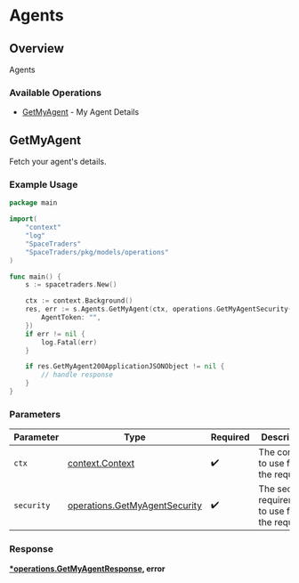 # Agents

## Overview

Agents

### Available Operations

* [GetMyAgent](#getmyagent) - My Agent Details

## GetMyAgent

Fetch your agent's details.

### Example Usage

```go
package main

import(
	"context"
	"log"
	"SpaceTraders"
	"SpaceTraders/pkg/models/operations"
)

func main() {
    s := spacetraders.New()

    ctx := context.Background()
    res, err := s.Agents.GetMyAgent(ctx, operations.GetMyAgentSecurity{
        AgentToken: "",
    })
    if err != nil {
        log.Fatal(err)
    }

    if res.GetMyAgent200ApplicationJSONObject != nil {
        // handle response
    }
}
```

### Parameters

| Parameter                                                                      | Type                                                                           | Required                                                                       | Description                                                                    |
| ------------------------------------------------------------------------------ | ------------------------------------------------------------------------------ | ------------------------------------------------------------------------------ | ------------------------------------------------------------------------------ |
| `ctx`                                                                          | [context.Context](https://pkg.go.dev/context#Context)                          | :heavy_check_mark:                                                             | The context to use for the request.                                            |
| `security`                                                                     | [operations.GetMyAgentSecurity](../../models/operations/getmyagentsecurity.md) | :heavy_check_mark:                                                             | The security requirements to use for the request.                              |


### Response

**[*operations.GetMyAgentResponse](../../models/operations/getmyagentresponse.md), error**

